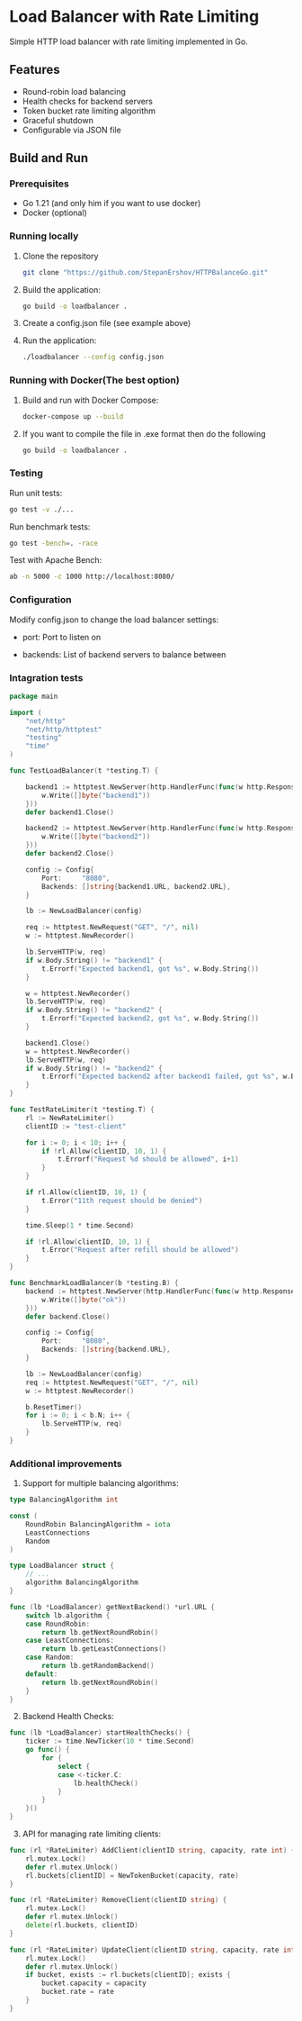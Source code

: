 # Load Balancer with Rate Limiting

Simple HTTP load balancer with rate limiting implemented in Go.

## Features

- Round-robin load balancing
- Health checks for backend servers
- Token bucket rate limiting algorithm
- Graceful shutdown
- Configurable via JSON file

## Build and Run

### Prerequisites

- Go 1.21 (and only him if you want to use docker)
- Docker (optional)

### Running locally

1. Clone the repository
	```bash 
	git clone "https://github.com/StepanErshov/HTTPBalanceGo.git"
	```

2. Build the application:

   ```bash
   go build -o loadbalancer .
   ```
3. Create a config.json file (see example above)
4. Run the application:

    ```bash
    ./loadbalancer --config config.json
    ```

### Running with Docker(The best option)

1. Build and run with Docker Compose:
    ```bash
    docker-compose up --build
    ```
2. If you want to compile the file in .exe format then do the following
	```bash
	go build -o loadbalancer .
	```
### Testing

Run unit tests:
```bash
go test -v ./...
```

Run benchmark tests:
```bash
go test -bench=. -race
```

Test with Apache Bench:
```bash
ab -n 5000 -c 1000 http://localhost:8080/
```

### Configuration

Modify config.json to change the load balancer settings:

- port: Port to listen on

- backends: List of backend servers to balance between

### Intagration tests

```go
package main

import (
	"net/http"
	"net/http/httptest"
	"testing"
	"time"
)

func TestLoadBalancer(t *testing.T) {

	backend1 := httptest.NewServer(http.HandlerFunc(func(w http.ResponseWriter, r *http.Request) {
		w.Write([]byte("backend1"))
	}))
	defer backend1.Close()

	backend2 := httptest.NewServer(http.HandlerFunc(func(w http.ResponseWriter, r *http.Request) {
		w.Write([]byte("backend2"))
	}))
	defer backend2.Close()

	config := Config{
		Port:     "8080",
		Backends: []string{backend1.URL, backend2.URL},
	}

	lb := NewLoadBalancer(config)

	req := httptest.NewRequest("GET", "/", nil)
	w := httptest.NewRecorder()

	lb.ServeHTTP(w, req)
	if w.Body.String() != "backend1" {
		t.Errorf("Expected backend1, got %s", w.Body.String())
	}

	w = httptest.NewRecorder()
	lb.ServeHTTP(w, req)
	if w.Body.String() != "backend2" {
		t.Errorf("Expected backend2, got %s", w.Body.String())
	}

	backend1.Close()
	w = httptest.NewRecorder()
	lb.ServeHTTP(w, req)
	if w.Body.String() != "backend2" {
		t.Errorf("Expected backend2 after backend1 failed, got %s", w.Body.String())
	}
}

func TestRateLimiter(t *testing.T) {
	rl := NewRateLimiter()
	clientID := "test-client"

	for i := 0; i < 10; i++ {
		if !rl.Allow(clientID, 10, 1) {
			t.Errorf("Request %d should be allowed", i+1)
		}
	}

	if rl.Allow(clientID, 10, 1) {
		t.Error("11th request should be denied")
	}

	time.Sleep(1 * time.Second)

	if !rl.Allow(clientID, 10, 1) {
		t.Error("Request after refill should be allowed")
	}
}

func BenchmarkLoadBalancer(b *testing.B) {
	backend := httptest.NewServer(http.HandlerFunc(func(w http.ResponseWriter, r *http.Request) {
		w.Write([]byte("ok"))
	}))
	defer backend.Close()

	config := Config{
		Port:     "8080",
		Backends: []string{backend.URL},
	}

	lb := NewLoadBalancer(config)
	req := httptest.NewRequest("GET", "/", nil)
	w := httptest.NewRecorder()

	b.ResetTimer()
	for i := 0; i < b.N; i++ {
		lb.ServeHTTP(w, req)
	}
}
```

### Additional improvements

1. Support for multiple balancing algorithms:
```go
type BalancingAlgorithm int

const (
	RoundRobin BalancingAlgorithm = iota
	LeastConnections
	Random
)

type LoadBalancer struct {
	// ...
	algorithm BalancingAlgorithm
}

func (lb *LoadBalancer) getNextBackend() *url.URL {
	switch lb.algorithm {
	case RoundRobin:
		return lb.getNextRoundRobin()
	case LeastConnections:
		return lb.getLeastConnections()
	case Random:
		return lb.getRandomBackend()
	default:
		return lb.getNextRoundRobin()
	}
}
```

2. Backend Health Checks:

```go
func (lb *LoadBalancer) startHealthChecks() {
	ticker := time.NewTicker(10 * time.Second)
	go func() {
		for {
			select {
			case <-ticker.C:
				lb.healthCheck()
			}
		}
	}()
}
```

3. API for managing rate limiting clients:

```go
func (rl *RateLimiter) AddClient(clientID string, capacity, rate int) {
	rl.mutex.Lock()
	defer rl.mutex.Unlock()
	rl.buckets[clientID] = NewTokenBucket(capacity, rate)
}

func (rl *RateLimiter) RemoveClient(clientID string) {
	rl.mutex.Lock()
	defer rl.mutex.Unlock()
	delete(rl.buckets, clientID)
}

func (rl *RateLimiter) UpdateClient(clientID string, capacity, rate int) {
	rl.mutex.Lock()
	defer rl.mutex.Unlock()
	if bucket, exists := rl.buckets[clientID]; exists {
		bucket.capacity = capacity
		bucket.rate = rate
	}
}
```